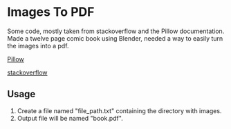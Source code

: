 # Images To PDF
Some code, mostly taken from stackoverflow and the Pillow documentation. Made a twelve page comic book using Blender, needed a way to easily turn the images into a pdf.

[Pillow](https://pillow.readthedocs.io/en/stable/index.html)

[stackoverflow](https://stackoverflow.com/questions/27327513/create-pdf-from-a-list-of-images#47283224)


## Usage
1. Create a file named "file_path.txt" containing the directory with images.
2. Output file will be named "book.pdf".